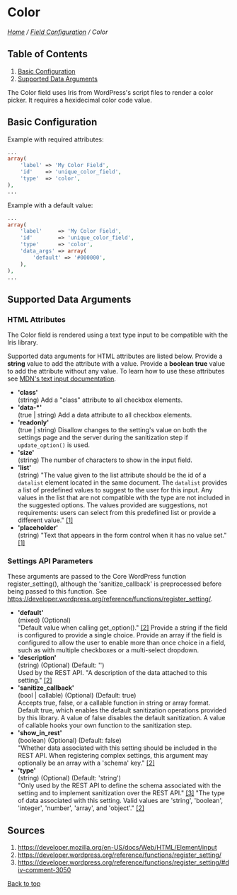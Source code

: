 # Color

*[Home](../../README.md) / [Field Configuration](../field-configuration.md) / Color*

## Table of Contents

1. [Basic Configuration](#basic-configuration)
2. [Supported Data Arguments](#supported-data-arguments)  

The Color field uses Iris from WordPress's script files to render a color picker. It requires a hexidecimal color code value.

## Basic Configuration

Example with required attributes:

```php
...
array(
	'label' => 'My Color Field',
	'id'    => 'unique_color_field',
	'type'  => 'color',
),
...
```

Example with a default value:

```php
...
array(
	'label'     => 'My Color Field',
	'id'        => 'unique_color_field',
	'type'      => 'color',
	'data_args' => array(
		'default' => '#000000',
	),
),
...
```

## Supported Data Arguments

### HTML Attributes

The Color field is rendered using a text type input to be compatible with the Iris library.

Supported data arguments for HTML attributes are listed below. Provide a **string** value to add the attribute with a value. Provide a **boolean true** value to add the attribute without any value. To learn how to use these attributes see [MDN's text input documentation](https://developer.mozilla.org/en-US/docs/Web/HTML/Element/input/text).

* __'class'__  
  (string) Add a "class" attribute to all checkbox elements.
* __'data-*'__  
  (true | string) Add a data attribute to all checkbox elements.
* __'readonly'__  
  (true | string) Disallow changes to the setting's value on both the settings page and the server during the sanitization step if `update_option()` is used.
* __'size'__  
  (string) The number of characters to show in the input field.
* __'list'__  
  (string) "The value given to the list attribute should be the id of a `datalist` element located in the same document. The `datalist` provides a list of predefined values to suggest to the user for this input. Any values in the list that are not compatible with the type are not included in the suggested options. The values provided are suggestions, not requirements: users can select from this predefined list or provide a different value." [[1]](#sources)
* __'placeholder'__  
  (string) "Text that appears in the form control when it has no value set." [[1]](#sources)

### Settings API Parameters

These arguments are passed to the Core WordPress function register_setting(), although the 'sanitize_callback' is preprocessed before being passed to this function. See https://developer.wordpress.org/reference/functions/register_setting/.

* __'default'__  
  (mixed) (Optional)  
  "Default value when calling get_option()." [[2]](#sources) Provide a string if the field is configured to provide a single choice. Provide an array if the field is configured to allow the user to enable more than once choice in a field, such as with multiple checkboxes or a multi-select dropdown.
* __'description'__  
  (string) (Optional) (Default: '')  
  Used by the REST API. "A description of the data attached to this setting." [[2]](#sources)
* __'sanitize_callback'__  
  (bool | callable) (Optional) (Default: true)  
  Accepts true, false, or a callable function in string or array format. Default true, which enables the default sanitization operations provided by this library. A value of false disables the default sanitization. A value of callable hooks your own function to the sanitization step.
* __'show_in_rest'__  
  (boolean) (Optional) (Default: false)  
  "Whether data associated with this setting should be included in the REST API. When registering complex settings, this argument may optionally be an array with a 'schema' key." [[2]](#sources)
* __'type'__  
  (string) (Optional) (Default: 'string')  
  "Only used by the REST API to define the schema associated with the setting and to implement sanitization over the REST API." [[3]](#sources) "The type of data associated with this setting. Valid values are 'string', 'boolean', 'integer', 'number', 'array', and 'object'." [[2]](#sources)

## Sources

1. https://developer.mozilla.org/en-US/docs/Web/HTML/Element/input
2. https://developer.wordpress.org/reference/functions/register_setting/
3. https://developer.wordpress.org/reference/functions/register_setting/#div-comment-3050

[Back to top](#color)
